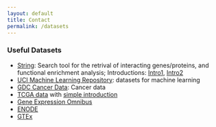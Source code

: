 ```yaml
---
layout: default
title: Contact
permalink: /datasets
---
```

### Useful Datasets
- [String](https://string-db.org/): Search tool for the retrival of interacting genes/proteins, and functional enrichment analysis; Introductions: [Intro1](https://www.omicsclass.com/article/1126), [Intro2](https://www.jianshu.com/p/96f101ba1561)
- [UCI Machine Learning Repository](http://archive.ics.uci.edu/ml/index.php): datasets for machine learning
- [GDC Cancer Data](https://portal.gdc.cancer.gov/): Cancer data
- [TCGA data](https://www.cancer.gov/about-nci/organization/ccg/research/structural-genomics/tcga) with [simple introduction](https://www.jianshu.com/p/d662069a4a3d)
- [Gene Expression Omnibus](https://www.ncbi.nlm.nih.gov/geo/)
- [ENODE](https://www.encodeproject.org/)
- [GTEx](https://gtexportal.org/home/)
